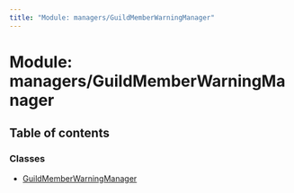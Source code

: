 ```yaml
---
title: "Module: managers/GuildMemberWarningManager"
---
```


# Module: managers/GuildMemberWarningManager

## Table of contents

### Classes

- [GuildMemberWarningManager](../classes/managers_guildmemberwarningmanager.guildmemberwarningmanager.md)
